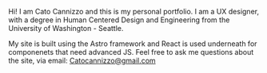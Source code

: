 Hi! I am Cato Cannizzo and this is my personal portfolio. I am a UX designer, with a degree in Human Centered Design and Engineering from the University of Washington - Seattle.

My site is built using the Astro framework and React is used underneath for componenets that need advanced JS. Feel free to ask me questions about the site, via email: Catocannizzo@gmail.com 
